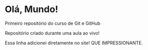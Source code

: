 # Olá,  Mundo!
 Primeiro repositório do curso de Git e GitHub

 Repositório criado durante uma aula ao vivo!

 Essa linha adicionei diretamente no site! QUE IMPRESSIONANTE.

